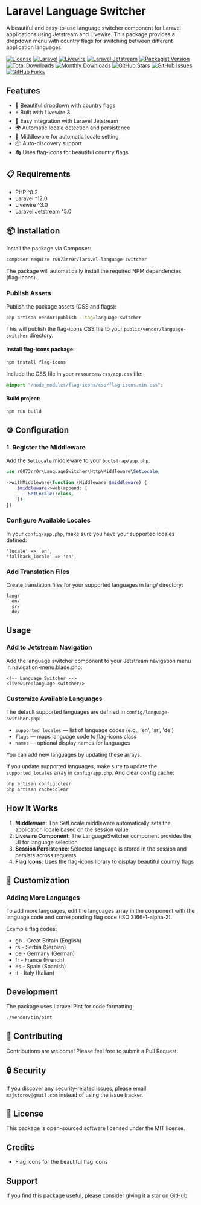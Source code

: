 # Laravel Language Switcher

A beautiful and easy-to-use language switcher component for Laravel applications using Jetstream and Livewire. This package provides a dropdown menu with country flags for switching between different application languages.

[![License](https://img.shields.io/badge/license-MIT-blue.svg)](LICENSE)
[![Laravel](https://img.shields.io/badge/Laravel-12.x-red.svg)](https://laravel.com)
[![Livewire](https://img.shields.io/badge/Livewire-3.x-pink.svg)](https://livewire.laravel.com)
[![Laravel Jetstream](https://img.shields.io/badge/Jetstream-5.x-blue.svg)](https://jetstream.laravel.com)
[![Packagist Version](https://img.shields.io/packagist/v/r0073rr0r/laravel-language-switcher.svg)](https://packagist.org/packages/r0073rr0r/laravel-language-switcher)
[![Total Downloads](https://img.shields.io/packagist/dt/r0073rr0r/laravel-language-switcher.svg)](https://packagist.org/packages/r0073rr0r/laravel-language-switcher)
[![Monthly Downloads](https://img.shields.io/packagist/dm/r0073rr0r/laravel-language-switcher.svg)](https://packagist.org/packages/r0073rr0r/laravel-language-switcher)
[![GitHub Stars](https://img.shields.io/github/stars/r0073rr0r/laravel-language-switcher?style=social)](https://github.com/r0073rr0r/laravel-language-switcher/stargazers)
[![GitHub Issues](https://img.shields.io/github/issues/r0073rr0r/laravel-language-switcher)](https://github.com/r0073rr0r/laravel-language-switcher/issues)
[![GitHub Forks](https://img.shields.io/github/forks/r0073rr0r/laravel-language-switcher?style=social)](https://github.com/r0073rr0r/laravel-language-switcher/network)


## Features

- 🎨 Beautiful dropdown with country flags
- ⚡ Built with Livewire 3
- 🔧 Easy integration with Laravel Jetstream
- 🌍 Automatic locale detection and persistence
- 🎯 Middleware for automatic locale setting
- 📦 Auto-discovery support
- 🎭 Uses flag-icons for beautiful country flags

## 📋 Requirements

- PHP ^8.2
- Laravel ^12.0
- Livewire ^3.0
- Laravel Jetstream ^5.0

## 📦 Installation

Install the package via Composer:
```bash
composer require r0073rr0r/laravel-language-switcher
```

The package will automatically install the required NPM dependencies (flag-icons).

### Publish Assets

Publish the package assets (CSS and flags):
 ```bash
 php artisan vendor:publish --tag=language-switcher
 ```
This will publish the flag-icons CSS file to your `public/vendor/language-switcher` directory.

#### Install flag-icons package:
```bash
npm install flag-icons
```

Include the CSS file in your `resources/css/app.css` file:
```css
@import "/node_modules/flag-icons/css/flag-icons.min.css";
```

#### Build project:
```bash
npm run build
```

## ⚙️ Configuration

### 1. Register the Middleware

Add the `SetLocale` middleware to your `bootstrap/app.php`:

```php
use r0073rr0r\LanguageSwitcher\Http\Middleware\SetLocale;

->withMiddleware(function (Middleware $middleware) {
    $middleware->web(append: [
        SetLocale::class,
    ]);
})
```

### Configure Available Locales

In your `config/app.php`, make sure you have your supported locales defined:

    'locale' => 'en',
    'fallback_locale' => 'en',

### Add Translation Files

Create translation files for your supported languages in lang/ directory:

    lang/
      en/
      sr/
      de/

## Usage

### Add to Jetstream Navigation

Add the language switcher component to your Jetstream navigation menu in navigation-menu.blade.php:

```bladehtml
<!-- Language Switcher -->
<livewire:language-switcher/>
```

### Customize Available Languages

The default supported languages are defined in `config/language-switcher.php`:

- `supported_locales` — list of language codes (e.g., 'en', 'sr', 'de')
- `flags` — maps language code to flag-icons class
- `names` — optional display names for languages

You can add new languages by updating these arrays.

If you update supported languages, make sure to update the `supported_locales` array in `config/app.php`.
And clear config cache:
```bash
php artisan config:clear
php artisan cache:clear
```

## How It Works

1. **Middleware**: The SetLocale middleware automatically sets the application locale based on the session value
2. **Livewire Component**: The LanguageSwitcher component provides the UI for language selection
3. **Session Persistence**: Selected language is stored in the session and persists across requests
4. **Flag Icons**: Uses the flag-icons library to display beautiful country flags

## 🎨 Customization

### Adding More Languages

To add more languages, edit the languages array in the component with the language code and corresponding flag code (ISO 3166-1-alpha-2).

Example flag codes:
- gb - Great Britain (English)
- rs - Serbia (Serbian)
- de - Germany (German)
- fr - France (French)
- es - Spain (Spanish)
- it - Italy (Italian)

## Development

The package uses Laravel Pint for code formatting:

```bash
./vendor/bin/pint
```

## 🤝 Contributing

Contributions are welcome! Please feel free to submit a Pull Request.

## 🔒 Security

If you discover any security-related issues, please email `majstorov@gmail.com` instead of using the issue tracker.

## 📝 License

This package is open-sourced software licensed under the MIT license.

## Credits

- Flag Icons for the beautiful flag icons

## Support

If you find this package useful, please consider giving it a star on GitHub!